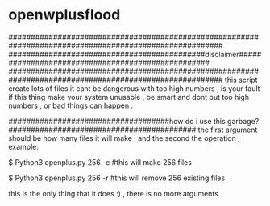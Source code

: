 # openwplusflood
########################################################################################################
############################################disclaimer##################################################
########################################################################################################
this script create lots of files,it cant be dangerous with too high numbers , is your fault if this thing make your system unusable , be smart and dont put too high numbers , or bad things can happen .

####################################how do i use this garbage?##########################################
the first argument should be how many files it will make , and the second the operation ,
example:

$ Python3 openplus.py 256 -c #this will make 256 files

$ Python3 openplus.py 256 -r #this will remove 256 existing files

this is the only thing that it does :) , there is no more arguments
